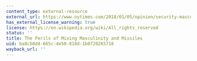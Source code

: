 ```yaml
---
content_type: external-resource
external_url: https://www.nytimes.com/2018/01/05/opinion/security-masculinity-nuclear-weapons.html
has_external_license_warning: true
license: https://en.wikipedia.org/wiki/All_rights_reserved
status: ''
title: The Perils of Mixing Masculinity and Missiles
uid: ba8cb8d4-665c-4e50-818d-1b0720265718
wayback_url: ''
---
```

